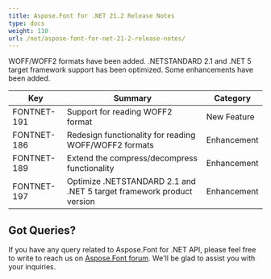 ```yaml
---
title: Aspose.Font for .NET 21.2 Release Notes
type: docs
weight: 110
url: /net/aspose-font-for-net-21-2-release-notes/
---
```



WOFF/WOFF2 formats have been added. .NETSTANDARD 2.1 and .NET 5 target framework support has been optimized. Some enhancements have been added.


| Key | Summary | Category |
|---|---|---|
| FONTNET-191 | Support for reading WOFF2 format | New Feature |
| FONTNET-186 | Redesign functionality for reading WOFF/WOFF2 formats | Enhancement |
| FONTNET-189 | Extend the compress/decompress functionality | Enhancement |
| FONTNET-197 | Optimize .NETSTANDARD 2.1 and .NET 5 target framework product version | Enhancement |


## Got Queries?
If you have any query related to Aspose.Font for .NET API, please feel free to write to reach us on [Aspose.Font forum](https://forum.aspose.com/c/font/). We'll be glad to assist you with your inquiries.
